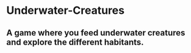 # Underwater-Creatures

## A game where you feed underwater creatures and explore the different habitants.
